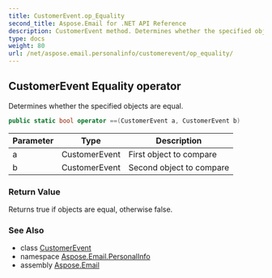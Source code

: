 ```yaml
---
title: CustomerEvent.op_Equality
second_title: Aspose.Email for .NET API Reference
description: CustomerEvent method. Determines whether the specified objects are equal
type: docs
weight: 80
url: /net/aspose.email.personalinfo/customerevent/op_equality/
---
```

## CustomerEvent Equality operator

Determines whether the specified objects are equal.

```csharp
public static bool operator ==(CustomerEvent a, CustomerEvent b)
```

| Parameter | Type | Description |
| --- | --- | --- |
| a | CustomerEvent | First object to compare |
| b | CustomerEvent | Second object to compare |

### Return Value

Returns true if objects are equal, otherwise false.

### See Also

* class [CustomerEvent](../)
* namespace [Aspose.Email.PersonalInfo](../../customerevent/)
* assembly [Aspose.Email](../../../)


